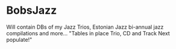 # BobsJazz
Will contain DBs of my Jazz Trios, Estonian Jazz bi-annual jazz compilations and more...
"Tables in place Trio, CD and Track Next populate!"
